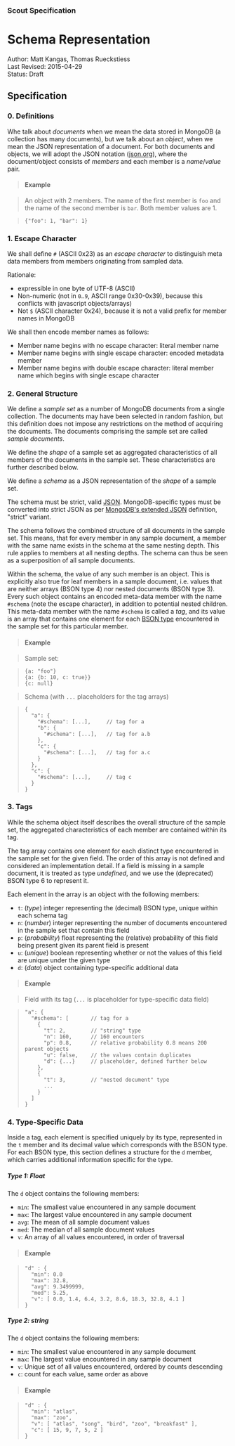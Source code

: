 ### Scout Specification
# Schema Representation

Author: Matt Kangas, Thomas Rueckstiess<br>
Last Revised: 2015-04-29<br>
Status: Draft<br>

## Specification


### 0. Definitions

Whe talk about _documents_ when we mean the data stored in MongoDB (a collection has many documents), but we talk about an _object_, when we mean the JSON representation of a document. For both documents and objects, we will adopt the JSON notation ([json.org]()), where the document/object consists of _members_ and each member is a _name_/_value_ pair.

> #### Example

> An object with 2 members. The name of the first member is `foo` and the name of the second member is `bar`. Both member values are 1.

>     {"foo": 1, "bar": 1}



### 1. Escape Character

We shall define `#` (ASCII 0x23) as an _escape character_ to distinguish meta data members from members originating from sampled data.

Rationale:

- expressible in one byte of UTF-8 (ASCII)
- Non-numeric (not in `0`..`9`, ASCII range 0x30-0x39), because this conflicts with javascript objects/arrays)
- Not `$` (ASCII character 0x24), because it is not a valid prefix for member names in MongoDB

We shall then encode member names as follows:

- Member name begins with no escape character:
literal member name
- Member name begins with single escape character:
encoded metadata member
- Member name begins with double escape character:
literal member name which begins with single escape character


### 2. General Structure

We define a _sample set_ as a number of MongoDB documents from a single collection. The documents may have been selected in random fashion, but this definition does not impose any restrictions on the method of acquiring the documents. The documents comprising the sample set are called _sample documents_.

We define the _shape_ of a sample set as aggregated characteristics of all members of the documents in the sample set. These characteristics are further described below.

We define a _schema_ as a JSON representation of the _shape_ of a sample set.

The schema must be strict, valid [JSON](http://www.json.org/). MongoDB-specific types must be converted into strict JSON as per [MongoDB's extended JSON](http://docs.mongodb.org/manual/reference/mongodb-extended-json/) definition, "strict" variant.

The schema follows the combined structure of all documents in the sample set. This means, that for every member in any sample document, a member with the same name exists in the schema at the same nesting depth. This rule applies to members at all nesting depths. The schema can thus be seen as a superposition of all sample documents.

Within the schema, the value of any such member is an object. This is explicitly also true for leaf members in a sample document, i.e. values that are neither arrays (BSON type 4) nor nested documents (BSON type 3). Every such object contains an encoded meta-data member with the name `#schema` (note the escape character), in addition to potential nested children. This meta-data member with the name `#schema` is called a _tag_, and its value is an array that contains one element for each [BSON type](http://bsonspec.org/spec.html) encountered in the sample set for this particular member.


> #### Example

> Sample set:

>     {a: "foo"}
>     {a: {b: 10, c: true}}
>     {c: null}

> Schema (with `...` placeholders for the tag arrays)

>     {
>       "a": {
>         "#schema": [...],     // tag for a
>         "b": {
>           "#schema": [...],   // tag for a.b
>         },  
>         "c": {
>           "#schema": [...],   // tag for a.c
>         }
>       },
>       "c": {
>         "#schema": [...],     // tag c
>       }
>     }

### 3. Tags

While the schema object itself describes the overall structure of the sample set, the aggregated characteristics of each member are contained within its tag.

The tag array contains one element for each distinct type encountered in the sample set for the given field. The order of this array is not defined and considered an implementation detail. If a field is missing in a sample document, it is treated as type _undefined_, and we use the (deprecated) BSON type 6 to represent it.

Each element in the array is an object with the following members:

- `t`: (_type_) integer representing the (decimal) BSON type, unique within each schema tag
- `n`: (_number_) integer representing the number of documents encountered in the sample set that contain this field
- `p`: (_probability_) float representing the (relative) probability of this field being present given its parent field is present
- `u`: (_unique_) boolean representing whether or not the values of this field are unique under the given type
- `d`: (_data_) object containing type-specific additional data


> #### Example

> Field with its tag (`...` is placeholder for type-specific data field)

>     "a": {
>       "#schema": [       // tag for a
>         {
>           "t": 2,        // "string" type
>           "n": 160,      // 160 encounters
>           "p": 0.8,      // relative probability 0.8 means 200 parent objects
>           "u": false,    // the values contain duplicates
>           "d": {...}     // placeholder, defined further below
>         },
>         {
>           "t": 3,        // "nested document" type
>           ...
>         }
>       ]
>     }


### 4. Type-Specific Data

Inside a tag, each element is specified uniquely by its type, represented in the `t` member and its decimal value which corresponds with the BSON type. For each BSON type, this section defines a structure for the `d` member, which carries additional information specific for the type.


##### Type 1: Float

The `d` object contains the following members:

- `min`: The smallest value encountered in any sample document
- `max`: The largest value encountered in any sample document
- `avg`: The mean of all sample document values
- `med`: The median of all sample document values
- `v`: An array of all values encountered, in order of traversal


> #### Example

>     "d" : {
>       "min": 0.0
>       "max": 32.8,
>       "avg": 9.3499999,
>       "med": 5.25,
>       "v": [ 0.0, 1.4, 6.4, 3.2, 8.6, 18.3, 32.8, 4.1 ]
>     }


##### Type 2: string


The `d` object contains the following members:

- `min`: The smallest value encountered in any sample document
- `max`: The largest value encountered in any sample document
- `v`: Unique set of all values encountered, ordered by counts descending
- `c`: count for each value, same order as above


> #### Example

>     "d" : {
>       "min": "atlas",
>       "max": "zoo",
>       "v": [ "atlas", "song", "bird", "zoo", "breakfast" ],
>       "c": [ 15, 9, 7, 5, 2 ]
>     }
